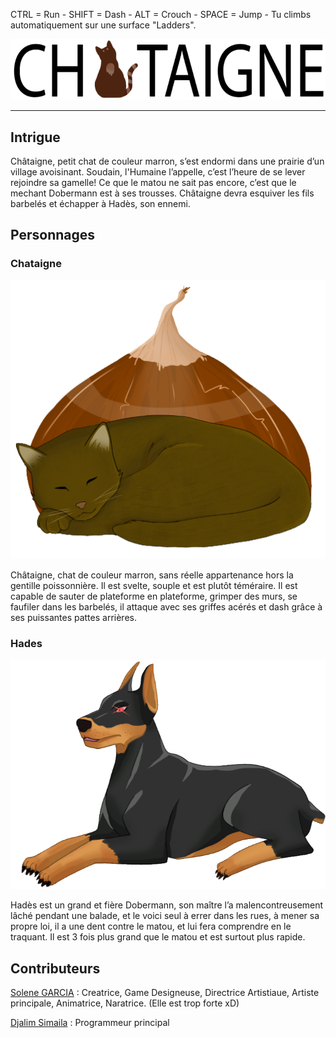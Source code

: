 CTRL = Run -
SHIFT = Dash -
ALT = Crouch -
SPACE = Jump -
Tu climbs automatiquement sur une surface "Ladders".

![titre](Image/Chataigne_titre.png)
___
## Intrigue

Châtaigne, petit chat de couleur marron, s’est endormi dans une prairie d’un village avoisinant. 
Soudain, l'Humaine l’appelle, c’est l’heure de se lever rejoindre sa gamelle!
Ce que le matou ne sait pas encore, c’est que le mechant Dobermann est à ses trousses.
Châtaigne devra esquiver les fils barbelés et échapper à Hadès, son ennemi.

## Personnages

### Chataigne
![titre](Image/Chataigne.png)

Châtaigne, chat de couleur marron, sans réelle appartenance hors la gentille poissonnière. 
Il est svelte, souple et est plutôt téméraire.
Il est capable de sauter de plateforme en plateforme, grimper des murs, se faufiler dans les barbelés, il attaque avec ses griffes acérés et dash grâce à ses puissantes pattes arrières.


### Hades
![titre](Image/Hades.png)

Hadès est un grand et fière Dobermann, son maître l’a malencontreusement lâché pendant une balade, et le voici seul à errer dans les rues, à mener sa propre loi, il a une dent contre le matou, et lui fera comprendre en le traquant.
Il est 3 fois plus grand que le matou et est surtout plus rapide.

## Contributeurs

[Solene GARCIA](https://github.com/SoleneGARCIA) : Creatrice, Game Designeuse, Directrice Artistiaue, Artiste principale, Animatrice, Naratrice. (Elle est trop forte xD)


[Djalim Simaila](https://github.com/DjalimSimaila) : Programmeur principal
